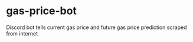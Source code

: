 # gas-price-bot
Discord bot tells current gas price  and future gas price prediction scraped from internet
